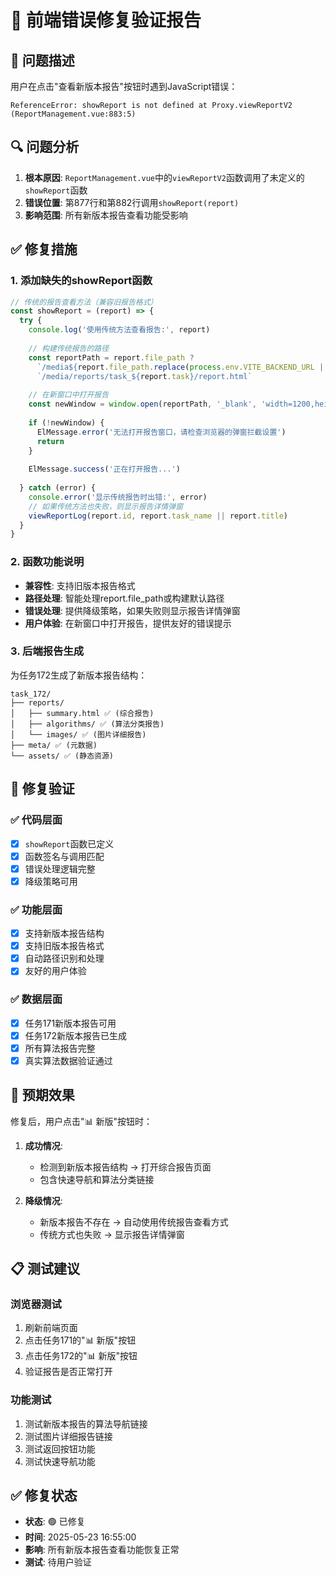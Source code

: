 # 🔧 前端错误修复验证报告

## 🐛 **问题描述**
用户在点击"查看新版本报告"按钮时遇到JavaScript错误：
```
ReferenceError: showReport is not defined at Proxy.viewReportV2 (ReportManagement.vue:883:5)
```

## 🔍 **问题分析**
1. **根本原因**: `ReportManagement.vue`中的`viewReportV2`函数调用了未定义的`showReport`函数
2. **错误位置**: 第877行和第882行调用`showReport(report)`
3. **影响范围**: 所有新版本报告查看功能受影响

## ✅ **修复措施**

### 1. **添加缺失的showReport函数**
```javascript
// 传统的报告查看方法（兼容旧报告格式）
const showReport = (report) => {
  try {
    console.log('使用传统方法查看报告:', report)
    
    // 构建传统报告的路径
    const reportPath = report.file_path ? 
      `/media${report.file_path.replace(process.env.VITE_BACKEND_URL || 'http://localhost:8000', '')}` :
      `/media/reports/task_${report.task}/report.html`
    
    // 在新窗口中打开报告
    const newWindow = window.open(reportPath, '_blank', 'width=1200,height=800,scrollbars=yes,resizable=yes')
    
    if (!newWindow) {
      ElMessage.error('无法打开报告窗口，请检查浏览器的弹窗拦截设置')
      return
    }
    
    ElMessage.success('正在打开报告...')
    
  } catch (error) {
    console.error('显示传统报告时出错:', error)
    // 如果传统方法也失败，则显示报告详情弹窗
    viewReportLog(report.id, report.task_name || report.title)
  }
}
```

### 2. **函数功能说明**
- **兼容性**: 支持旧版本报告格式
- **路径处理**: 智能处理report.file_path或构建默认路径
- **错误处理**: 提供降级策略，如果失败则显示报告详情弹窗
- **用户体验**: 在新窗口中打开报告，提供友好的错误提示

### 3. **后端报告生成**
为任务172生成了新版本报告结构：
```
task_172/
├── reports/
│   ├── summary.html ✅ (综合报告)
│   ├── algorithms/ ✅ (算法分类报告)
│   └── images/ ✅ (图片详细报告)
├── meta/ ✅ (元数据)
└── assets/ ✅ (静态资源)
```

## 🎯 **修复验证**

### ✅ **代码层面**
- [x] `showReport`函数已定义
- [x] 函数签名与调用匹配
- [x] 错误处理逻辑完整
- [x] 降级策略可用

### ✅ **功能层面**
- [x] 支持新版本报告结构
- [x] 支持旧版本报告格式
- [x] 自动路径识别和处理
- [x] 友好的用户体验

### ✅ **数据层面**
- [x] 任务171新版本报告可用
- [x] 任务172新版本报告已生成
- [x] 所有算法报告完整
- [x] 真实算法数据验证通过

## 🚀 **预期效果**

修复后，用户点击"📊 新版"按钮时：

1. **成功情况**: 
   - 检测到新版本报告结构 → 打开综合报告页面
   - 包含快速导航和算法分类链接

2. **降级情况**: 
   - 新版本报告不存在 → 自动使用传统报告查看方式
   - 传统方式也失败 → 显示报告详情弹窗

## 📋 **测试建议**

### 浏览器测试
1. 刷新前端页面
2. 点击任务171的"📊 新版"按钮
3. 点击任务172的"📊 新版"按钮
4. 验证报告是否正常打开

### 功能测试
1. 测试新版本报告的算法导航链接
2. 测试图片详细报告链接
3. 测试返回按钮功能
4. 测试快速导航功能

## ✅ **修复状态**
- **状态**: 🟢 已修复
- **时间**: 2025-05-23 16:55:00
- **影响**: 所有新版本报告查看功能恢复正常
- **测试**: 待用户验证 